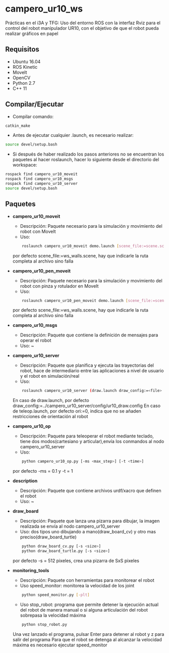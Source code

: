 # campero_ur10_ws
Prácticas en el i3A y TFG:
Uso del entorno ROS con la interfaz Rviz para el control del robot manipulador UR10, con el objetivo de que el robot pueda realizar gráficos en papel

## Requisitos
- Ubuntu 16.04
- ROS Kinetic
- MoveIt
- OpenCV
- Python 2.7
- C++ 11

## Compilar/Ejecutar
- Compilar comando:
```bash
catkin_make
```
- Antes de ejecutar cualquier .launch, es necesario realizar:
```bash
source devel/setup.bash
```
- Si después de haber realizado los pasos anteriores no se encuentran los paquetes al hacer roslaunch, hacer lo siguiente desde el directorio del workspace:
```bash
rospack find campero_ur10_moveit
rospack find campero_ur10_msgs
rospack find campero_ur10_server
source devel/setup.bash
```

## Paquetes
- **campero_ur10_moveit**
    - Descripción: Paquete necesario para la simulación y movimiento del robot con MoveIt
    - Uso:
    ```bash
        roslaunch campero_ur10_moveit demo.launch [scene_file:=scene.scene]
    ```
     por defecto scene_file:=ws_walls.scene, hay que indicarle la ruta completa al archivo sino falla
    
- **campero_ur10_pen_moveit**
    - Descripción: Paquete necesario para la simulación y movimiento del robot con pinza y rotulador en MoveIt
    - Uso:
    ```bash
        roslaunch campero_ur10_pen_moveit demo.launch [scene_file:=scene.scene]
    ```
     por defecto scene_file:=ws_walls.scene, hay que indicarle la ruta completa al archivo sino falla
     
- **campero_ur10_msgs**
    - Descripción: Paquete que contiene la definición de mensajes para operar el robot
    - Uso: ~

- **campero_ur10_server**
    - Descripción: Paquete que planifica y ejecuta las trayectorias del robot, hace de intermediario entre las aplicaciones a nivel de usuario y el robot en simulación/real
    - Uso:
    ```bash
        roslaunch campero_ur10_server (draw.launch draw_config:=<file> | teleop.launch -ori:=(0|1))
    ```
    En caso de draw.launch, por defecto draw_config:=../campero_ur10_server/config/ur10_draw.config
    En caso de teleop.launch, por defecto ori:=0, indica que no se añaden restricciones de orientación al robot
    
- **campero_ur10_op**
    - Descripción: Paquete para teleoperar el robot mediante teclado, tiene dos modos(cartesiano y articular),envía los conmandos al nodo campero_ur10_server
    - Uso:
    ```bash
        python campero_ur10_op.py [-ms <max_step>] [-t <time>]
    ```
     por defecto -ms = 0.1 y -t = 1
     
- **description**
    - Descripción: Paquete que contiene archivos urdf/xacro que definen el robot
    - Uso: ~
 
 - **draw_board**
    - Descripción: Paquete que lanza una pizarra para dibujar, la imagen realizada se envía al nodo campero_ur10_server
    - Uso: dos tipos uno dibujando a mano(draw_board_cv) y otro mas preciso(draw_board_turtle)
    ```bash
        python draw_board_cv.py [-s <size>]
        python draw_board_turtle.py [-s <size>]
    ```
     por defecto -s = 512 pixeles, crea una pizarra de SxS pixeles

- **monitoring_tools**
    - Descripción: Paquete con herramientas para monitorear el robot
    - Uso speed_monitor: monitorea la velocidad de los joint
    ```bash
        python speed_monitor.py [-plt]
    ```
    - Uso stop_robot: programa que permite detener la ejecución actual del robot de manera manual o si alguna articulación del robot sobrepasa la velocidad máxima
    ```bash
        python stop_robot.py
    ```
     Una vez lanzado el programa, pulsar Enter para detener al robot y z para salir del programa
     Para que el robot se detenga al alcanzar la velocidad máxima es necesario ejecutar speed_monitor
